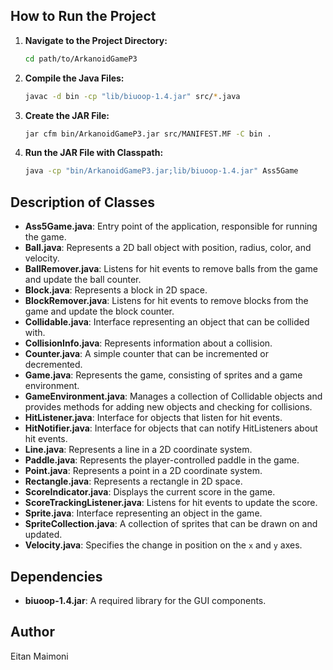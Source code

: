 ## How to Run the Project

1. **Navigate to the Project Directory:**
    ```bash
    cd path/to/ArkanoidGameP3
    ```

2. **Compile the Java Files:**
    ```bash
    javac -d bin -cp "lib/biuoop-1.4.jar" src/*.java
    ```

3. **Create the JAR File:**
    ```bash
    jar cfm bin/ArkanoidGameP3.jar src/MANIFEST.MF -C bin .
    ```

4. **Run the JAR File with Classpath:**
    ```bash
    java -cp "bin/ArkanoidGameP3.jar;lib/biuoop-1.4.jar" Ass5Game
    ```

## Description of Classes

- **Ass5Game.java**: Entry point of the application, responsible for running the game.
- **Ball.java**: Represents a 2D ball object with position, radius, color, and velocity.
- **BallRemover.java**: Listens for hit events to remove balls from the game and update the ball counter.
- **Block.java**: Represents a block in 2D space.
- **BlockRemover.java**: Listens for hit events to remove blocks from the game and update the block counter.
- **Collidable.java**: Interface representing an object that can be collided with.
- **CollisionInfo.java**: Represents information about a collision.
- **Counter.java**: A simple counter that can be incremented or decremented.
- **Game.java**: Represents the game, consisting of sprites and a game environment.
- **GameEnvironment.java**: Manages a collection of Collidable objects and provides methods for adding new objects and checking for collisions.
- **HitListener.java**: Interface for objects that listen for hit events.
- **HitNotifier.java**: Interface for objects that can notify HitListeners about hit events.
- **Line.java**: Represents a line in a 2D coordinate system.
- **Paddle.java**: Represents the player-controlled paddle in the game.
- **Point.java**: Represents a point in a 2D coordinate system.
- **Rectangle.java**: Represents a rectangle in 2D space.
- **ScoreIndicator.java**: Displays the current score in the game.
- **ScoreTrackingListener.java**: Listens for hit events to update the score.
- **Sprite.java**: Interface representing an object in the game.
- **SpriteCollection.java**: A collection of sprites that can be drawn on and updated.
- **Velocity.java**: Specifies the change in position on the `x` and `y` axes.

## Dependencies

- **biuoop-1.4.jar**: A required library for the GUI components.

## Author

Eitan Maimoni